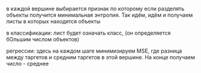 в каждой вершине выбирается признак по которому если разделять объекты получится минимальная энтропия. Так идём, идём и получаем листы в которых находятся объекты

в классификации: лист будет означать класс, (он определяется бОльшим числом объектов)

регрессии: здесь на каждом шаге минимизируем MSE, где разница между таргетов и средним таргетов в этой вершине. На конце получаем число - среднее
